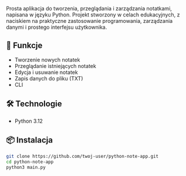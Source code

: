 Prosta aplikacja do tworzenia, przeglądania i zarządzania notatkami, napisana w języku Python. Projekt stworzony w celach edukacyjnych, z naciskiem na praktyczne zastosowanie programowania, zarządzania danymi i prostego interfejsu użytkownika.

## 🚀 Funkcje

- Tworzenie nowych notatek
- Przeglądanie istniejących notatek
- Edycja i usuwanie notatek
- Zapis danych do pliku (TXT)
- CLI 

## 🛠️ Technologie

- Python 3.12

## 📦 Instalacja

```bash
git clone https://github.com/twoj-user/python-note-app.git
cd python-note-app
python3 main.py

